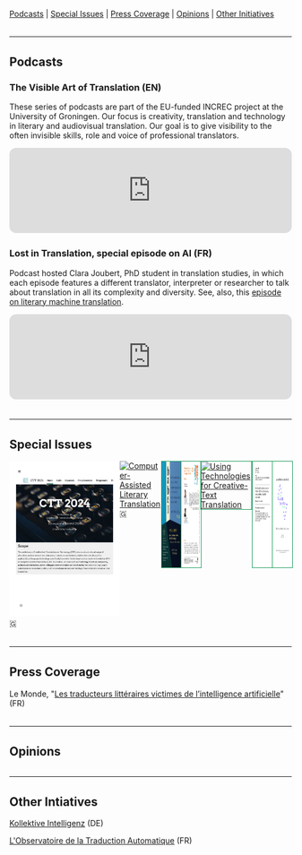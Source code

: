 <a href="https://ctttn.github.io/resources.html#podcasts" class="green">Podcasts</a> | <a href="https://ctttn.github.io/resources.html#issues" class="green">Special Issues</a> | <a href="https://ctttn.github.io/resources.html#press" class="green">Press Coverage</a> | <a href="https://ctttn.github.io/resources.html#opinions" class="green">Opinions</a> | <a href="https://ctttn.github.io/resources.html#initiatives" class="green">Other Initiatives</a>

<hr style="boder-top:solid #eff0f1;height:1px;margin-top: 2rem;margin-bottom:2rem;">

<h2 id="podcasts">Podcasts</h2>

### The Visible Art of Translation (EN)

These series of podcasts are part of the EU-funded INCREC project at the University of Groningen. Our focus is creativity, translation and technology in literary and audiovisual translation. Our goal is to give visibility to the often invisible skills, role and voice of professional translators.

<iframe style="border-radius:12px" src="https://open.spotify.com/embed/show/2Xk77k65qkcFhV6eI4ts8F?utm_source=generator&theme=0" width="100%" height="152" frameBorder="0" allowfullscreen="" allow="autoplay; clipboard-write; encrypted-media; fullscreen; picture-in-picture" loading="lazy"></iframe>

### Lost in Translation, special episode on AI (FR)

Podcast hosted Clara Joubert, PhD student in translation studies, in which each episode features a different translator, interpreter or researcher to talk about translation in all its complexity and diversity. See, also, this <a href="https://open.spotify.com/episode/07mfd7MYH2F0m2mOOISgop?si=904340ad27234714" target="_blank" class="green">episode on literary machine translation</a>.

<iframe style="border-radius:12px" src="https://open.spotify.com/embed/episode/3UTIPjkoytvNThRes5gmlf?utm_source=generator&theme=0" width="100%" height="152" frameBorder="0" allowfullscreen="" allow="autoplay; clipboard-write; encrypted-media; fullscreen; picture-in-picture" loading="lazy"></iframe>

<hr style="boder-top:solid #eff0f1;height:1px;margin-top: 2rem;margin-bottom:2rem;">

<h2 id="issues">Special Issues</h2>

<div style="display:flex;justify-content:space-between;">
  <div class="container">
    <a href="https://ctt2024.ccl.kuleuven.be/home" target="_blank"><img src="assets/img/ctt_2024.jpg" alt="Proceedings of EAMT 2024" class="issue"></a>
    <div class="middle">&#127468;</div>
  </div>
  <div class="container">
    <a href="https://doi.org/10.4324/9781003357391" target="_blank"><img src="https://encrypted-tbn0.gstatic.com/images?q=tbn:ANd9GcSUfqSW8rYarxA5zndCCH31OaaMUEHbYDJ72o1aI8kj8S3gm54C" alt="Computer-Assisted Literary Translation""></a>
    <div class="middle">&#127468;</div>
  </div>
  <a href="https://doi.org/10.1075/babel.69.4" target="_blank"><img src="assets/img/babel_69_4_2023.jpg" alt="Babel vol. 64 no. 4" style="width:9em;height:13.5em;border:1px solid #159957;"></a>
  <a href="https://revistes.uab.cat/tradumatica/issue/view/n21" target="_blank"><img src="assets/img/tradumatica_21_2023.jpg" alt="Tradumàtica no. 21" style="width:9em;height:13.5em;border:1px solid #159957;"></a>
  <a href="https://doi.org/10.4324/9781003094159" target="_blank"><img src="https://encrypted-tbn2.gstatic.com/images?q=tbn:ANd9GcQjTCNHPqSlKzDgoaVmKCREHH1aX3O4EXGhtuybO24BU8FFsqoP" alt="Using Technologies for Creative-Text Translation" style="width:9em;height:13.5em;border:1px solid #159957;"></a>
  <a href="https://interfas.univ-tlse2.fr/lamaindethot/899" target="_blank"><img src="assets/img/lamaindethot_9_2021.jpg" alt="La Main de Thôt no. 9" style="width:9em;height:13.5em;border:1px solid #159957;margin-right:.3em;"></a>
  <a href="https://aclanthology.org/volumes/W19-73/" target="_blank"><img src="assets/img/mtsummit_2019.jpg" alt="Proceedings of MT Summit 2019" style="width:9em;height:13.5em;border:1px solid #159957;"></a>
</div>

<hr style="boder-top:solid #eff0f1;height:1px;margin-top: 2rem;margin-bottom:2rem;">

<h2 id="press">Press Coverage</h2>

Le Monde, "<a href="https://www.lemonde.fr/economie/article/2024/02/02/les-traducteurs-litteraires-victimes-de-l-intelligence-artificielle_6214361_3234.html" target="_blank" class="green">Les traducteurs littéraires victimes de l’intelligence artificielle</a>" (FR)

<hr style="boder-top:solid #eff0f1;height:1px;margin-top: 2rem;margin-bottom:2rem;">

<h2 id="opinions">Opinions</h2>

<hr style="boder-top:solid #eff0f1;height:1px;margin-top: 2rem;margin-bottom:2rem;">

<h2 id="initiatives">Other Intiatives</h2>

<a href="https://kollektive-intelligenz.de/" target="_blank" class="green">Kollektive Intelligenz</a> (DE)

<a href="https://www.atlas-citl.org/lobservatoire-de-la-traduction-automatique/" target="_blank" class="green">L'Observatoire de la Traduction Automatique</a> (FR)
